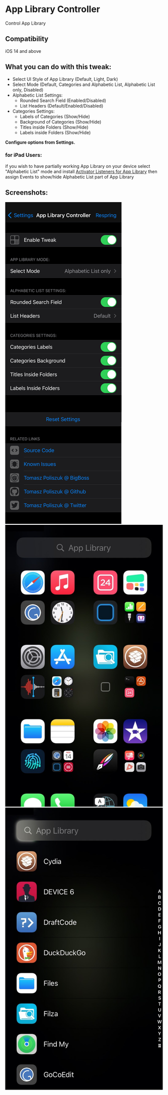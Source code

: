 # App Library Controller
Control App Library

## Compatibility
iOS 14 and above

## What you can do with this tweak:
* Select UI Style of App Library (Default, Light, Dark)
* Select Mode (Default, Categories and Alphabetic List, Alphabetic List only, Disabled)
* Alphabetic List Settings:
    * Rounded Search Field (Enabled/Disabled)
    * List Headers (Default/Enabled/Disabled)
* Categories Settings:
    * Labels of Categories (Show/Hide)
    * Background of Categories (Show/Hide)
    * Titles inside Folders (Show/Hide)
    * Labels inside Folders (Show/Hide)

**Configure options from Settings.**


### for iPad Users:
if you wish to have partially working App Library on your device select "Alphabetic List" mode and install [Activator Listeners for App Library](http://cydia.saurik.com/package/com.tomaszpoliszuk.activatorlistenersforapplibrary/) then assign Events to show/hide Alphabetic List part of App Library

## Screenshots:

![settings](screenshots/applibrarycontroller1.png)
![app library example](screenshots/applibrarycontroller2.jpg)
![app library example](screenshots/applibrarycontroller3.jpg)
